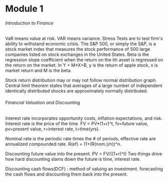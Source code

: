 # Module 1

###### Introduction to Finance

VaR means value at risk. VAR means variance.
Stress Tests are to test firm's ability to withstand economic crisis.
The S&P 500, or simply the S&P, is a stock market index that measures the stock performance of 500 large companies listed on stock exchanges in the United States.
Beta is the regression slope coefficient when the return on the ith asset is regressed on the return on the market.
In Y = M*X+B, y is the return of apple stock, x is market return and M is the beta.

Stock return distribution may or may not follow normal distribution graph. Central limit theorem states that averages of a large number of independent identically distributed shocks are approximately normally distributed.

###### Financial Valuation and Discounting

Interest rate incorporates opportunity costs, inflation expectations, and risk. Interest rate is the price of the time.
FV = PV*(1+r)^t, fv=future value, pv=present value, r=interest rate, t=time(yrs).

Nominal rate is the periodic rate times the # of periods, effective rate are annualized compounded rate.
R(ef) = (1+(R(nom.)/n))^n.

Discounting future value into the present.
PV = FV/((1+r)^t)
Two things drive how hard discounting slams down the future is time, interest rate.

Discounting cash flows(DCF) : method of valuing an investment. forecasting the cash flows and discounting them back into the present.
